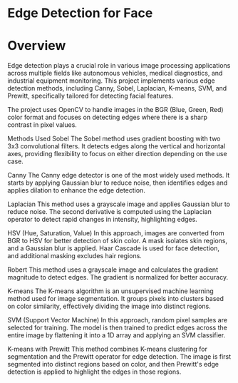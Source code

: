 # Edge Detection for Face

# Overview

Edge detection plays a crucial role in various image processing applications across multiple fields like autonomous vehicles, medical diagnostics, and industrial equipment monitoring. This project implements various edge detection methods, including Canny, Sobel, Laplacian, K-means, SVM, and Prewitt, specifically tailored for detecting facial features.

The project uses OpenCV to handle images in the BGR (Blue, Green, Red) color format and focuses on detecting edges where there is a sharp contrast in pixel values.

Methods Used
Sobel
The Sobel method uses gradient boosting with two 3x3 convolutional filters. It detects edges along the vertical and horizontal axes, providing flexibility to focus on either direction depending on the use case.

Canny
The Canny edge detector is one of the most widely used methods. It starts by applying Gaussian blur to reduce noise, then identifies edges and applies dilation to enhance the edge detection.

Laplacian
This method uses a grayscale image and applies Gaussian blur to reduce noise. The second derivative is computed using the Laplacian operator to detect rapid changes in intensity, highlighting edges.

HSV (Hue, Saturation, Value)
In this approach, images are converted from BGR to HSV for better detection of skin color. A mask isolates skin regions, and a Gaussian blur is applied. Haar Cascade is used for face detection, and additional masking excludes hair regions.

Robert
This method uses a grayscale image and calculates the gradient magnitude to detect edges. The gradient is normalized for better accuracy.

K-means
The K-means algorithm is an unsupervised machine learning method used for image segmentation. It groups pixels into clusters based on color similarity, effectively dividing the image into distinct regions.

SVM (Support Vector Machine)
In this approach, random pixel samples are selected for training. The model is then trained to predict edges across the entire image by flattening it into a 1D array and applying an SVM classifier.

K-means with Prewitt
This method combines K-means clustering for segmentation and the Prewitt operator for edge detection. The image is first segmented into distinct regions based on color, and then Prewitt's edge detection is applied to highlight the edges in those regions.
